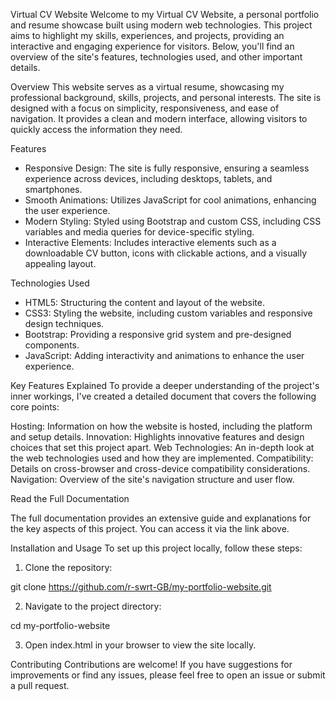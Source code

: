 Virtual CV Website
Welcome to my Virtual CV Website, a personal portfolio and resume showcase built using modern web technologies. 
This project aims to highlight my skills, experiences, and projects, providing an interactive and engaging experience for visitors. Below, you'll find an overview of the site's features, technologies used, and other important details.

Overview
This website serves as a virtual resume, showcasing my professional background, skills, projects, and personal interests. 
The site is designed with a focus on simplicity, responsiveness, and ease of navigation. It provides a clean and modern interface, allowing visitors to quickly access the information they need.

Features
- Responsive Design: The site is fully responsive, ensuring a seamless experience across devices, including desktops, tablets, and smartphones.
- Smooth Animations: Utilizes JavaScript for cool animations, enhancing the user experience.
- Modern Styling: Styled using Bootstrap and custom CSS, including CSS variables and media queries for device-specific styling.
- Interactive Elements: Includes interactive elements such as a downloadable CV button, icons with clickable actions, and a visually appealing layout.

Technologies Used
- HTML5: Structuring the content and layout of the website.
- CSS3: Styling the website, including custom variables and responsive design techniques.
- Bootstrap: Providing a responsive grid system and pre-designed components.
- JavaScript: Adding interactivity and animations to enhance the user experience.

Key Features Explained
To provide a deeper understanding of the project's inner workings, I've created a detailed document that covers the following core points:

Hosting: Information on how the website is hosted, including the platform and setup details.
Innovation: Highlights innovative features and design choices that set this project apart.
Web Technologies: An in-depth look at the web technologies used and how they are implemented.
Compatibility: Details on cross-browser and cross-device compatibility considerations.
Navigation: Overview of the site's navigation structure and user flow.

Read the Full Documentation

The full documentation provides an extensive guide and explanations for the key aspects of this project. You can access it via the link above.

Installation and Usage
To set up this project locally, follow these steps:

1. Clone the repository:

git clone https://github.com/r-swrt-GB/my-portfolio-website.git

2. Navigate to the project directory:

cd my-portfolio-website

3. Open index.html in your browser to view the site locally.

Contributing
Contributions are welcome! If you have suggestions for improvements or find any issues, please feel free to open an issue or submit a pull request.
